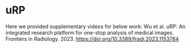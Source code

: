 # uRP

Here we provided supplementary videos for below work:
Wu et al. uRP: An integrated research platform for one-stop analysis of medical images. Frontiers in Radiology. 2023. https://doi.org/10.3389/fradi.2023.1153784
